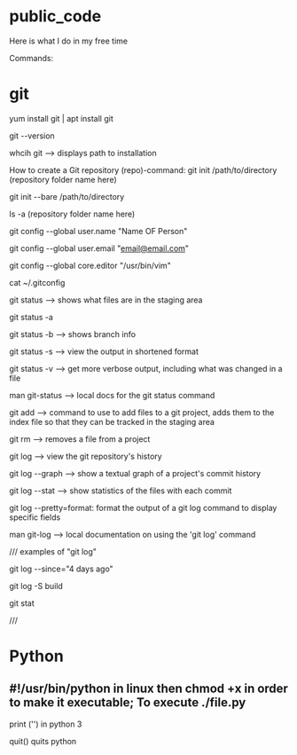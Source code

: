 # public_code
Here is what I do in my free time

Commands:
# git
yum install git | apt install git

git --version

whcih git --> displays path to installation

How to create a Git repository (repo)-command:
git init /path/to/directory (repository folder name here)

git init --bare /path/to/directory

ls -a (repository folder name here)

git config --global user.name "Name OF Person"

git config --global user.email "email@email.com"

git config --global core.editor "/usr/bin/vim"  

cat ~/.gitconfig

git status --> shows what files are in the staging area

git status -a 

git status -b --> shows branch info

git status -s --> view the output in shortened format

git status -v --> get more verbose output, including what was changed in a file

man git-status --> local docs for the git status command

git add --> command to use to add files to a git project, adds them to the index file so that they can be tracked in the staging area

git rm --> removes a file from a project

git log --> view the git repository's history

git log --graph --> show a textual graph of a project's commit history

git log --stat --> show statistics of the files with each commit

git log --pretty=format: format the output of a git log command to display specific fields

man git-log --> local documentation on using the 'git log' command


///
examples of "git log"

git log --since="4 days ago"

git log -S build

git stat

///

# Python
#!/usr/bin/python in linux then chmod +x in order to make it executable; To execute ./file.py
----
print ('') in python 3

quit() quits python 

